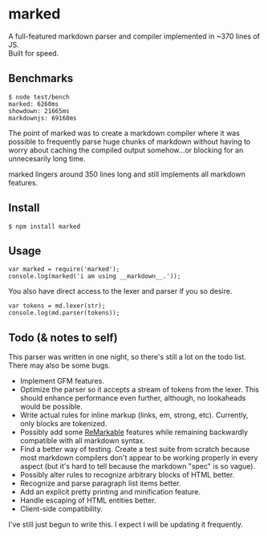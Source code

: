 # marked

A full-featured markdown parser and compiler implemented in ~370 lines of JS.  
Built for speed.

## Benchmarks

    $ node test/bench
    marked: 6260ms
    showdown: 21665ms
    markdownjs: 69168ms

The point of marked was to create a markdown compiler where it was possible to 
frequently parse huge chunks of markdown without having to worry about 
caching the compiled output somehow...or blocking for an unnecesarily long time.

marked lingers around 350 lines long and still implements all markdown features.

## Install

    $ npm install marked

## Usage

    var marked = require('marked');
    console.log(marked('i am using __markdown__.'));

You also have direct access to the lexer and parser if you so desire.

    var tokens = md.lexer(str);
    console.log(md.parser(tokens));

## Todo (& notes to self)

This parser was written in one night, so there's still a lot on the todo list.
There may also be some bugs.

- Implement GFM features.
- Optimize the parser so it accepts a stream of tokens from the lexer. This
  should enhance performance even further, although, no lookaheads would 
  be possible.
- Write actual rules for inline markup (links, em, strong, etc). Currently,
  only blocks are tokenized.
- Possibly add some 
  [ReMarkable](http://camendesign.com/code/remarkable/documentation.html) 
  features while remaining backwardly compatible with all markdown syntax.
- Find a better way of testing. Create a test suite from scratch because most 
  markdown compilers don't appear to be working properly in every aspect (but 
  it's hard to tell because the markdown "spec" is so vague).
- Possibly alter rules to recognize arbitrary blocks of HTML better.
- Recognize and parse paragraph list items better.
- Add an explicit pretty printing and minification feature.
- Handle escaping of HTML entities better.
- Client-side compatibility.

I've still just begun to write this. I expect I will be updating it frequently.